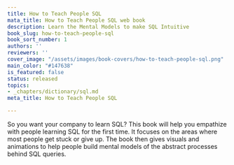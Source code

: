 ```yaml
---
title: How to Teach People SQL
mata_title: How to Teach People SQL web book
description: Learn the Mental Models to make SQL Intuitive
book_slug: how-to-teach-people-sql
book_sort_number: 1
authors: ''
reviewers: ''
cover_image: "/assets/images/book-covers/how-to-teach-people-sql.png"
main_color: "#147638"
is_featured: false
status: released
topics:
- _chapters/dictionary/sql.md
meta_title: How to Teach People SQL

---
```

So you want your company to learn SQL?
This book will help you empathize with people learning SQL for the first time. It focuses on the areas where most people get stuck or give up. The book then gives visuals and animations to help people build mental models of the abstract processes behind SQL queries.